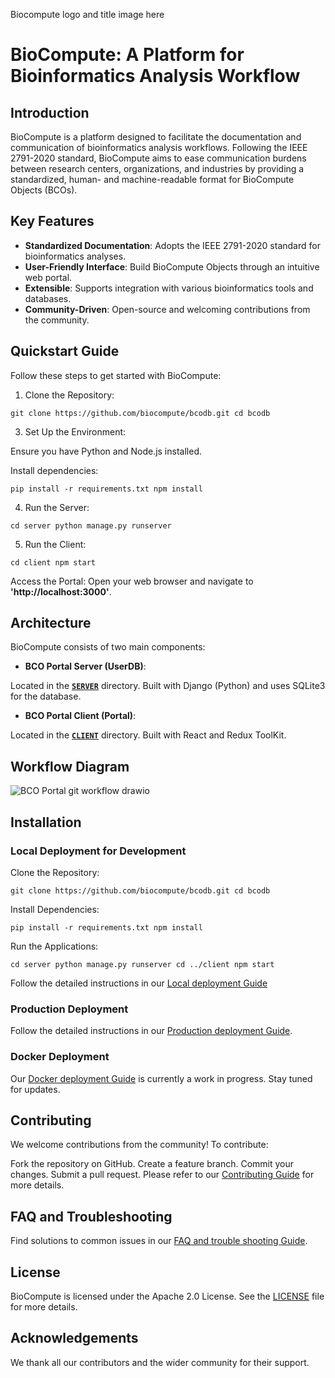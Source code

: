 
 Biocompute logo and title image here
# BioCompute: A Platform for Bioinformatics Analysis Workflow
## Introduction
BioCompute is a platform designed to facilitate the documentation and communication of bioinformatics analysis workflows. Following the IEEE 2791-2020 standard, BioCompute aims to ease communication burdens between research centers, organizations, and industries by providing a standardized, human- and machine-readable format for BioCompute Objects (BCOs).

## Key Features
- **Standardized Documentation**: Adopts the IEEE 2791-2020 standard for bioinformatics analyses.
- **User-Friendly Interface**: Build BioCompute Objects through an intuitive web portal.
- **Extensible**: Supports integration with various bioinformatics tools and databases.
- **Community-Driven**: Open-source and welcoming contributions from the community.

## Quickstart Guide

Follow these steps to get started with BioCompute:

1. Clone the Repository:
   
`git clone https://github.com/biocompute/bcodb.git
cd bcodb`


3. Set Up the Environment:

Ensure you have Python and Node.js installed.

Install dependencies:

`pip install -r requirements.txt
npm install`

4. Run the Server:

`cd server
python manage.py runserver`

5. Run the Client:

`cd client
npm start`

Access the Portal:
Open your web browser and navigate to **'http://localhost:3000'**.

## Architecture

BioCompute consists of two main components:

- **BCO Portal Server (UserDB)**:

Located in the **[`SERVER`](server/README.md)** directory.
Built with Django (Python) and uses SQLite3 for the database.

- **BCO Portal Client (Portal)**:

Located in the **[`CLIENT`](client/README.md)** directory.
Built with React and Redux ToolKit.

## Workflow Diagram
![BCO Portal git workflow drawio](https://github.com/user-attachments/assets/5ebf19bd-a99a-4023-9be0-6f74930f891c)

## Installation
### Local Deployment for Development
 
Clone the Repository:

`git clone https://github.com/biocompute/bcodb.git
cd bcodb`

Install Dependencies:

`pip install -r requirements.txt
npm install
`

Run the Applications:

`cd server
python manage.py runserver
cd ../client
npm start`

Follow the detailed instructions in our [Local deployment Guide](docs/localDeployment.md)
### Production Deployment
Follow the detailed instructions in our [Production deployment Guide](docs/productionDeployment.md).

### Docker Deployment
Our [Docker deployment Guide](docs/dockerDeployment.md) is currently a work in progress. Stay tuned for updates.

## Contributing
We welcome contributions from the community! To contribute:

Fork the repository on GitHub.
Create a feature branch.
Commit your changes.
Submit a pull request.
Please refer to our [Contributing Guide]() for more details.

## FAQ and Troubleshooting
Find solutions to common issues in our [FAQ and trouble shooting Guide](docs/faq.md).

## License
BioCompute is licensed under the Apache 2.0 License. See the [LICENSE]() file for more details.

## Acknowledgements
We thank all our contributors and the wider community for their support.
